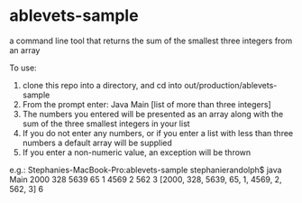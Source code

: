 # ablevets-sample
a command line tool that returns the sum of the smallest three integers from an array

To use: 
1. clone this repo into a directory, and cd into  out/production/ablevets-sample
2. From the prompt enter: Java Main [list of more than three integers]
3. The numbers you entered will be presented as an array along with the sum of the three smallest integers in your list
4. If you do not enter any numbers, or if you enter a list with less than three numbers a default array will be supplied
5. If you enter a non-numeric value, an exception will be thrown

e.g.: Stephanies-MacBook-Pro:ablevets-sample stephanierandolph$ java Main 2000 328 5639 65 1 4569 2 562 3
[2000, 328, 5639, 65, 1, 4569, 2, 562, 3]
6

